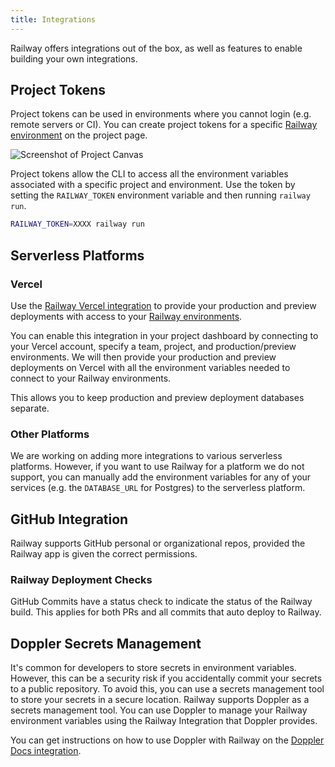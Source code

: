 ```yaml
---
title: Integrations
---
```


Railway offers integrations out of the box, as well as features to enable building your own integrations.

## Project Tokens

Project tokens can be used in environments where you cannot login (e.g. remote
servers or CI). You can create project tokens for a specific [Railway
environment](/reference/environments) on the project page.

<Image src="https://res.cloudinary.com/railway/image/upload/v1644622499/docs/projecttokens_lwjgat.png"
alt="Screenshot of Project Canvas"
layout="responsive"
width={1377} height={823} quality={100} />

Project tokens allow the CLI to access all the environment variables associated
with a specific project and environment. Use the token by setting the
`RAILWAY_TOKEN` environment variable and then running `railway run`.

```bash
RAILWAY_TOKEN=XXXX railway run
```

## Serverless Platforms

### Vercel

Use the <a href="https://vercel.com/changelog/railway-integration-postgres-redis-mysql" target="_blank">Railway Vercel
integration</a> to provide your production and preview deployments with access to your [Railway
environments](/develop/environments).

You can enable this integration in your project dashboard by connecting
to your Vercel account, specify a team, project, and production/preview
environments. We will then provide your production and preview deployments on Vercel
with all the environment variables needed to connect to your Railway
environments.

This allows you to keep production and preview deployment databases separate.

### Other Platforms

We are working on adding more integrations to various serverless platforms.
However, if you want to use Railway for a platform we do not support, you can
manually add the environment variables for any of your services (e.g. the `DATABASE_URL`
for Postgres) to the serverless platform.

## GitHub Integration

Railway supports GitHub personal or organizational repos, provided the Railway app is given the correct permissions.

### Railway Deployment Checks

GitHub Commits have a status check to indicate the status of the Railway build. This applies for both PRs and all commits that auto deploy to Railway.

## Doppler Secrets Management

It's common for developers to store secrets in environment variables. However, this can be a security risk if you accidentally commit your secrets to a public repository. To avoid this, you can use a secrets management tool to store your secrets in a secure location. Railway supports Doppler as a secrets management tool. You can use Doppler to manage your Railway environment variables using the Railway Integration that Doppler provides.

You can get instructions on how to use Doppler with Railway on the <a href="https://docs.doppler.com/docs/railway" target="_blank">Doppler Docs
integration</a>.
